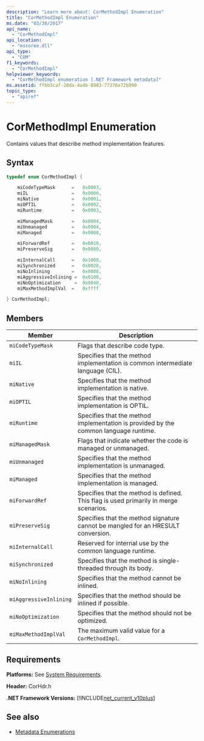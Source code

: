 ```yaml
---
description: "Learn more about: CorMethodImpl Enumeration"
title: "CorMethodImpl Enumeration"
ms.date: "03/30/2017"
api_name:
  - "CorMethodImpl"
api_location:
  - "mscoree.dll"
api_type:
  - "COM"
f1_keywords:
  - "CorMethodImpl"
helpviewer_keywords:
  - "CorMethodImpl enumeration [.NET Framework metadata]"
ms.assetid: ffbb3caf-20da-4a4b-8983-77376e72b990
topic_type:
  - "apiref"
---
```

# CorMethodImpl Enumeration

Contains values that describe method implementation features.

## Syntax

```cpp
typedef enum CorMethodImpl {

    miCodeTypeMask      =   0x0003,
    miIL                =   0x0000,
    miNative            =   0x0001,
    miOPTIL             =   0x0002,
    miRuntime           =   0x0003,

    miManagedMask       =   0x0004,
    miUnmanaged         =   0x0004,
    miManaged           =   0x0000,

    miForwardRef        =   0x0010,
    miPreserveSig       =   0x0080,

    miInternalCall      =   0x1000,
    miSynchronized      =   0x0020,
    miNoInlining        =   0x0008,
    miAggressiveInlining =  0x0100,
    miNoOptimization     =  0x0040,
    miMaxMethodImplVal  =   0xffff

} CorMethodImpl;
```

## Members

|Member|Description|
|------------|-----------------|
|`miCodeTypeMask`|Flags that describe code type.|
|`miIL`|Specifies that the method implementation is common intermediate language (CIL).|
|`miNative`|Specifies that the method implementation is native.|
|`miOPTIL`|Specifies that the method implementation is OPTIL.|
|`miRuntime`|Specifies that the method implementation is provided by the common language runtime.|
|`miManagedMask`|Flags that indicate whether the code is managed or unmanaged.|
|`miUnmanaged`|Specifies that the method implementation is unmanaged.|
|`miManaged`|Specifies that the method implementation is managed.|
|`miForwardRef`|Specifies that the method is defined. This flag is used primarily in merge scenarios.|
|`miPreserveSig`|Specifies that the method signature cannot be mangled for an HRESULT conversion.|
|`miInternalCall`|Reserved for internal use by the common language runtime.|
|`miSynchronized`|Specifies that the method is single-threaded through its body.|
|`miNoInlining`|Specifies that the method cannot be inlined.|
|`miAggressiveInlining`|Specifies that the method should be inlined if possible.|
|`miNoOptimization`|Specifies that the method should not be optimized.|
|`miMaxMethodImplVal`|The maximum valid value for a `CorMethodImpl`.|

## Requirements

 **Platforms:** See [System Requirements](../../../docs/framework/get-started/system-requirements.md).

 **Header:** CorHdr.h

 **.NET Framework Versions:** [!INCLUDE[net_current_v10plus](../../../../includes/net-current-v10plus-md.md)]

## See also

- [Metadata Enumerations](metadata-enumerations.md)
